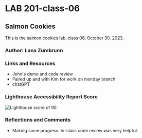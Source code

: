 # LAB 201-class-06

## Salmon Cookies

This is the salmon cookies lab, class 06, October 30, 2023.

### Author: Lana Zumbrunn

### Links and Resources

* John's demo and code review
* Paired up and with Kim for work on monday branch
* chatGPT

### Lighthouse Accessibility Report Score

![Lighthouse score of 90](lighthouse-salmon.png)


### Reflections and Comments
* Making some progress. In-class code review was very helpful.
